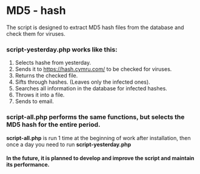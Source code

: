 # MD5 - hash

The script is designed to extract MD5 hash files from the database and check them for viruses.

### script-yesterday.php works like this:

1. Selects hashe from yesterday.
2. Sends it to https://hash.cymru.com/ to be checked for viruses.
3. Returns the checked file.
4. Sifts through hashes. (Leaves only the infected ones).
5. Searches all information in the database for infected hashes.
6. Throws it into a file.
7. Sends to email.

### script-all.php performs the same functions, but selects the MD5 hash for the entire period.

**script-all.php** is run 1 time at the beginning of work after installation, then once a day you need to run **script-yesterday.php**

#### In the future, it is planned to develop and improve the script and maintain its performance.

